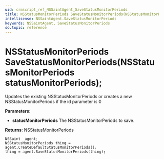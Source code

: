 ```yaml
---
uid: crmscript_ref_NSSaintAgent_SaveStatusMonitorPeriods
title: NSStatusMonitorPeriods SaveStatusMonitorPeriods(NSStatusMonitorPeriods statusMonitorPeriods);
intellisense: NSSaintAgent.SaveStatusMonitorPeriods
keywords: NSSaintAgent, SaveStatusMonitorPeriods
so.topic: reference
---
```


# NSStatusMonitorPeriods SaveStatusMonitorPeriods(NSStatusMonitorPeriods statusMonitorPeriods);
	  
Updates the existing NSStatusMonitorPeriods or creates a new NSStatusMonitorPeriods if the id parameter is 0
	  
**Parameters**:
 - **statusMonitorPeriods** The NSStatusMonitorPeriods to save.

**Returns:** NSStatusMonitorPeriods

```crmscript
NSSaint  agent;
NSStatusMonitorPeriods thing = agent.CreateDefaultStatusMonitorPeriods();
thing = agent.SaveStatusMonitorPeriods(thing);
```

